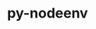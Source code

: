 ---
title: "py-nodeenv"
layout: cache
categories: [package, develop]
meta: {"versions": ["1.8.0"], "compilers": ["gcc@=11.1.0", "gcc@=11.4.0", "gcc@=9.4.0", "oneapi@=2023.2.0", "oneapi@=2023.2.1"], "oss": ["ubuntu20.04"], "platforms": ["linux"], "targets": ["aarch64", "neoverse_v1", "ppc64le", "x86_64_v3"], "stacks": ["data-vis-sdk", "e4s", "e4s-arm", "e4s-neoverse_v1", "e4s-oneapi", "e4s-power", "root"], "num_specs": 45, "num_specs_by_stack": {"e4s-arm": 6, "root": 45, "e4s-neoverse_v1": 4, "e4s-power": 8, "data-vis-sdk": 6, "e4s": 14, "e4s-oneapi": 7}}
spec_details: [{"hash": "5ccyfe6i7v4pogm4ryutclnjh5ai3m2g", "compiler": "gcc@=11.4.0", "versions": ["1.8.0"], "os": "ubuntu20.04", "platform": "linux", "target": "aarch64", "variants": ["build_system=python_pip"], "stacks": ["e4s-arm", "root"], "size": "-", "tarball": "https://binaries.spack.io/develop/build_cache/linux-ubuntu20.04-aarch64/gcc-11.4.0/py-nodeenv-1.8.0/linux-ubuntu20.04-aarch64-gcc-11.4.0-py-nodeenv-1.8.0-5ccyfe6i7v4pogm4ryutclnjh5ai3m2g.spack"}, {"hash": "lkxvtnk72mkj4gc7cqauqpu7hxlb2fjh", "compiler": "gcc@=11.4.0", "versions": ["1.8.0"], "os": "ubuntu20.04", "platform": "linux", "target": "aarch64", "variants": ["build_system=python_pip"], "stacks": ["e4s-arm", "root"], "size": "-", "tarball": "https://binaries.spack.io/develop/build_cache/linux-ubuntu20.04-aarch64/gcc-11.4.0/py-nodeenv-1.8.0/linux-ubuntu20.04-aarch64-gcc-11.4.0-py-nodeenv-1.8.0-lkxvtnk72mkj4gc7cqauqpu7hxlb2fjh.spack"}, {"hash": "rxq6c2it5kyevtbeiqxq7gmm4re5seuy", "compiler": "gcc@=11.4.0", "versions": ["1.8.0"], "os": "ubuntu20.04", "platform": "linux", "target": "aarch64", "variants": ["build_system=python_pip"], "stacks": ["e4s-arm", "root"], "size": "-", "tarball": "https://binaries.spack.io/develop/build_cache/linux-ubuntu20.04-aarch64/gcc-11.4.0/py-nodeenv-1.8.0/linux-ubuntu20.04-aarch64-gcc-11.4.0-py-nodeenv-1.8.0-rxq6c2it5kyevtbeiqxq7gmm4re5seuy.spack"}, {"hash": "actt5gbzhsbweqy7jvtfrwixa3aundcg", "compiler": "gcc@=11.4.0", "versions": ["1.8.0"], "os": "ubuntu20.04", "platform": "linux", "target": "aarch64", "variants": ["build_system=python_pip"], "stacks": ["e4s-arm", "root"], "size": "-", "tarball": "https://binaries.spack.io/develop/build_cache/linux-ubuntu20.04-aarch64/gcc-11.4.0/py-nodeenv-1.8.0/linux-ubuntu20.04-aarch64-gcc-11.4.0-py-nodeenv-1.8.0-actt5gbzhsbweqy7jvtfrwixa3aundcg.spack"}, {"hash": "miab3o3znchejws2iui2kico2weod5og", "compiler": "gcc@=11.4.0", "versions": ["1.8.0"], "os": "ubuntu20.04", "platform": "linux", "target": "aarch64", "variants": ["build_system=python_pip"], "stacks": ["e4s-arm", "root"], "size": "-", "tarball": "https://binaries.spack.io/develop/build_cache/linux-ubuntu20.04-aarch64/gcc-11.4.0/py-nodeenv-1.8.0/linux-ubuntu20.04-aarch64-gcc-11.4.0-py-nodeenv-1.8.0-miab3o3znchejws2iui2kico2weod5og.spack"}, {"hash": "dot6bhgtuosg22w64fmbgrii6zj63zcm", "compiler": "gcc@=11.4.0", "versions": ["1.8.0"], "os": "ubuntu20.04", "platform": "linux", "target": "aarch64", "variants": ["build_system=python_pip"], "stacks": ["e4s-arm", "root"], "size": "-", "tarball": "https://binaries.spack.io/develop/build_cache/linux-ubuntu20.04-aarch64/gcc-11.4.0/py-nodeenv-1.8.0/linux-ubuntu20.04-aarch64-gcc-11.4.0-py-nodeenv-1.8.0-dot6bhgtuosg22w64fmbgrii6zj63zcm.spack"}, {"hash": "eiqlumif2sx4peiqqcwxfmftkuo37joc", "compiler": "gcc@=11.4.0", "versions": ["1.8.0"], "os": "ubuntu20.04", "platform": "linux", "target": "neoverse_v1", "variants": ["build_system=python_pip"], "stacks": ["root", "e4s-neoverse_v1"], "size": "-", "tarball": "https://binaries.spack.io/develop/build_cache/linux-ubuntu20.04-neoverse_v1/gcc-11.4.0/py-nodeenv-1.8.0/linux-ubuntu20.04-neoverse_v1-gcc-11.4.0-py-nodeenv-1.8.0-eiqlumif2sx4peiqqcwxfmftkuo37joc.spack"}, {"hash": "u3dbaozqrx3n3zrp6yfwdsy4a57rr3wn", "compiler": "gcc@=11.4.0", "versions": ["1.8.0"], "os": "ubuntu20.04", "platform": "linux", "target": "neoverse_v1", "variants": ["build_system=python_pip"], "stacks": ["root", "e4s-neoverse_v1"], "size": "-", "tarball": "https://binaries.spack.io/develop/build_cache/linux-ubuntu20.04-neoverse_v1/gcc-11.4.0/py-nodeenv-1.8.0/linux-ubuntu20.04-neoverse_v1-gcc-11.4.0-py-nodeenv-1.8.0-u3dbaozqrx3n3zrp6yfwdsy4a57rr3wn.spack"}, {"hash": "hyhahpzcuybquq7bo55fxmup34fhybmj", "compiler": "gcc@=11.4.0", "versions": ["1.8.0"], "os": "ubuntu20.04", "platform": "linux", "target": "neoverse_v1", "variants": ["build_system=python_pip"], "stacks": ["root", "e4s-neoverse_v1"], "size": "-", "tarball": "https://binaries.spack.io/develop/build_cache/linux-ubuntu20.04-neoverse_v1/gcc-11.4.0/py-nodeenv-1.8.0/linux-ubuntu20.04-neoverse_v1-gcc-11.4.0-py-nodeenv-1.8.0-hyhahpzcuybquq7bo55fxmup34fhybmj.spack"}, {"hash": "43xzj4sf6by75luimvrcijadueivxlm7", "compiler": "gcc@=11.4.0", "versions": ["1.8.0"], "os": "ubuntu20.04", "platform": "linux", "target": "neoverse_v1", "variants": ["build_system=python_pip"], "stacks": ["root", "e4s-neoverse_v1"], "size": "-", "tarball": "https://binaries.spack.io/develop/build_cache/linux-ubuntu20.04-neoverse_v1/gcc-11.4.0/py-nodeenv-1.8.0/linux-ubuntu20.04-neoverse_v1-gcc-11.4.0-py-nodeenv-1.8.0-43xzj4sf6by75luimvrcijadueivxlm7.spack"}, {"hash": "joax5mbjjeg5hcu45iyniugzypug244l", "compiler": "gcc@=9.4.0", "versions": ["1.8.0"], "os": "ubuntu20.04", "platform": "linux", "target": "ppc64le", "variants": ["build_system=python_pip"], "stacks": ["root", "e4s-power"], "size": "-", "tarball": "https://binaries.spack.io/develop/build_cache/linux-ubuntu20.04-ppc64le/gcc-9.4.0/py-nodeenv-1.8.0/linux-ubuntu20.04-ppc64le-gcc-9.4.0-py-nodeenv-1.8.0-joax5mbjjeg5hcu45iyniugzypug244l.spack"}, {"hash": "v4m3r7mhrvagkcvxz3uydald4w65az7j", "compiler": "gcc@=9.4.0", "versions": ["1.8.0"], "os": "ubuntu20.04", "platform": "linux", "target": "ppc64le", "variants": ["build_system=python_pip"], "stacks": ["root", "e4s-power"], "size": "-", "tarball": "https://binaries.spack.io/develop/build_cache/linux-ubuntu20.04-ppc64le/gcc-9.4.0/py-nodeenv-1.8.0/linux-ubuntu20.04-ppc64le-gcc-9.4.0-py-nodeenv-1.8.0-v4m3r7mhrvagkcvxz3uydald4w65az7j.spack"}, {"hash": "yg2y7onpvi5mfxtvo5jsflslnf5g2kr3", "compiler": "gcc@=9.4.0", "versions": ["1.8.0"], "os": "ubuntu20.04", "platform": "linux", "target": "ppc64le", "variants": ["build_system=python_pip"], "stacks": ["root", "e4s-power"], "size": "-", "tarball": "https://binaries.spack.io/develop/build_cache/linux-ubuntu20.04-ppc64le/gcc-9.4.0/py-nodeenv-1.8.0/linux-ubuntu20.04-ppc64le-gcc-9.4.0-py-nodeenv-1.8.0-yg2y7onpvi5mfxtvo5jsflslnf5g2kr3.spack"}, {"hash": "pwes6u4y6c2qyztbasnjfzjk3resdwkr", "compiler": "gcc@=9.4.0", "versions": ["1.8.0"], "os": "ubuntu20.04", "platform": "linux", "target": "ppc64le", "variants": ["build_system=python_pip"], "stacks": ["root", "e4s-power"], "size": "-", "tarball": "https://binaries.spack.io/develop/build_cache/linux-ubuntu20.04-ppc64le/gcc-9.4.0/py-nodeenv-1.8.0/linux-ubuntu20.04-ppc64le-gcc-9.4.0-py-nodeenv-1.8.0-pwes6u4y6c2qyztbasnjfzjk3resdwkr.spack"}, {"hash": "qpqhqsw6tjfiwgjkjhsp3q6xhhgi4inm", "compiler": "gcc@=9.4.0", "versions": ["1.8.0"], "os": "ubuntu20.04", "platform": "linux", "target": "ppc64le", "variants": ["build_system=python_pip"], "stacks": ["root", "e4s-power"], "size": "-", "tarball": "https://binaries.spack.io/develop/build_cache/linux-ubuntu20.04-ppc64le/gcc-9.4.0/py-nodeenv-1.8.0/linux-ubuntu20.04-ppc64le-gcc-9.4.0-py-nodeenv-1.8.0-qpqhqsw6tjfiwgjkjhsp3q6xhhgi4inm.spack"}, {"hash": "e66jyziltw47hab7wnhlpues52iuiowj", "compiler": "gcc@=9.4.0", "versions": ["1.8.0"], "os": "ubuntu20.04", "platform": "linux", "target": "ppc64le", "variants": ["build_system=python_pip"], "stacks": ["root", "e4s-power"], "size": "-", "tarball": "https://binaries.spack.io/develop/build_cache/linux-ubuntu20.04-ppc64le/gcc-9.4.0/py-nodeenv-1.8.0/linux-ubuntu20.04-ppc64le-gcc-9.4.0-py-nodeenv-1.8.0-e66jyziltw47hab7wnhlpues52iuiowj.spack"}, {"hash": "hm76orovkwrcw3gkl3njliharxx2llbs", "compiler": "gcc@=9.4.0", "versions": ["1.8.0"], "os": "ubuntu20.04", "platform": "linux", "target": "ppc64le", "variants": ["build_system=python_pip"], "stacks": ["root", "e4s-power"], "size": "-", "tarball": "https://binaries.spack.io/develop/build_cache/linux-ubuntu20.04-ppc64le/gcc-9.4.0/py-nodeenv-1.8.0/linux-ubuntu20.04-ppc64le-gcc-9.4.0-py-nodeenv-1.8.0-hm76orovkwrcw3gkl3njliharxx2llbs.spack"}, {"hash": "62w4sgcl2szqiw5f73aa3ahbrolqeury", "compiler": "gcc@=9.4.0", "versions": ["1.8.0"], "os": "ubuntu20.04", "platform": "linux", "target": "ppc64le", "variants": ["build_system=python_pip"], "stacks": ["root", "e4s-power"], "size": "-", "tarball": "https://binaries.spack.io/develop/build_cache/linux-ubuntu20.04-ppc64le/gcc-9.4.0/py-nodeenv-1.8.0/linux-ubuntu20.04-ppc64le-gcc-9.4.0-py-nodeenv-1.8.0-62w4sgcl2szqiw5f73aa3ahbrolqeury.spack"}, {"hash": "qjnvoo6sgqxfkndvf5xwex6g5xai4b35", "compiler": "gcc@=11.1.0", "versions": ["1.8.0"], "os": "ubuntu20.04", "platform": "linux", "target": "x86_64_v3", "variants": ["build_system=python_pip"], "stacks": ["data-vis-sdk", "root"], "size": "-", "tarball": "https://binaries.spack.io/develop/build_cache/linux-ubuntu20.04-x86_64_v3/gcc-11.1.0/py-nodeenv-1.8.0/linux-ubuntu20.04-x86_64_v3-gcc-11.1.0-py-nodeenv-1.8.0-qjnvoo6sgqxfkndvf5xwex6g5xai4b35.spack"}, {"hash": "3ecag5fjeunnyuizzgk3pmhzp643b4fq", "compiler": "gcc@=11.1.0", "versions": ["1.8.0"], "os": "ubuntu20.04", "platform": "linux", "target": "x86_64_v3", "variants": ["build_system=python_pip"], "stacks": ["data-vis-sdk", "root"], "size": "-", "tarball": "https://binaries.spack.io/develop/build_cache/linux-ubuntu20.04-x86_64_v3/gcc-11.1.0/py-nodeenv-1.8.0/linux-ubuntu20.04-x86_64_v3-gcc-11.1.0-py-nodeenv-1.8.0-3ecag5fjeunnyuizzgk3pmhzp643b4fq.spack"}, {"hash": "e36drj7d5kaz3ak7tkbbnqdz2b2hjmo3", "compiler": "gcc@=11.1.0", "versions": ["1.8.0"], "os": "ubuntu20.04", "platform": "linux", "target": "x86_64_v3", "variants": ["build_system=python_pip"], "stacks": ["data-vis-sdk", "root"], "size": "-", "tarball": "https://binaries.spack.io/develop/build_cache/linux-ubuntu20.04-x86_64_v3/gcc-11.1.0/py-nodeenv-1.8.0/linux-ubuntu20.04-x86_64_v3-gcc-11.1.0-py-nodeenv-1.8.0-e36drj7d5kaz3ak7tkbbnqdz2b2hjmo3.spack"}, {"hash": "pd6ddxv4foeo6hdjfecudyuvmkbqlvy5", "compiler": "gcc@=11.1.0", "versions": ["1.8.0"], "os": "ubuntu20.04", "platform": "linux", "target": "x86_64_v3", "variants": ["build_system=python_pip"], "stacks": ["data-vis-sdk", "root"], "size": "-", "tarball": "https://binaries.spack.io/develop/build_cache/linux-ubuntu20.04-x86_64_v3/gcc-11.1.0/py-nodeenv-1.8.0/linux-ubuntu20.04-x86_64_v3-gcc-11.1.0-py-nodeenv-1.8.0-pd6ddxv4foeo6hdjfecudyuvmkbqlvy5.spack"}, {"hash": "ybr6fybzaes5b5lxbazv7km43ag3yock", "compiler": "gcc@=11.1.0", "versions": ["1.8.0"], "os": "ubuntu20.04", "platform": "linux", "target": "x86_64_v3", "variants": ["build_system=python_pip"], "stacks": ["data-vis-sdk", "root"], "size": "-", "tarball": "https://binaries.spack.io/develop/build_cache/linux-ubuntu20.04-x86_64_v3/gcc-11.1.0/py-nodeenv-1.8.0/linux-ubuntu20.04-x86_64_v3-gcc-11.1.0-py-nodeenv-1.8.0-ybr6fybzaes5b5lxbazv7km43ag3yock.spack"}, {"hash": "mscfvbuhqxz4dse5p3j5jccujn2rayku", "compiler": "gcc@=11.1.0", "versions": ["1.8.0"], "os": "ubuntu20.04", "platform": "linux", "target": "x86_64_v3", "variants": ["build_system=python_pip"], "stacks": ["data-vis-sdk", "root"], "size": "-", "tarball": "https://binaries.spack.io/develop/build_cache/linux-ubuntu20.04-x86_64_v3/gcc-11.1.0/py-nodeenv-1.8.0/linux-ubuntu20.04-x86_64_v3-gcc-11.1.0-py-nodeenv-1.8.0-mscfvbuhqxz4dse5p3j5jccujn2rayku.spack"}, {"hash": "hwuabhbz3jhnfkovioflju7qjovldsrl", "compiler": "gcc@=11.4.0", "versions": ["1.8.0"], "os": "ubuntu20.04", "platform": "linux", "target": "x86_64_v3", "variants": ["build_system=python_pip"], "stacks": ["e4s", "root"], "size": "-", "tarball": "https://binaries.spack.io/develop/build_cache/linux-ubuntu20.04-x86_64_v3/gcc-11.4.0/py-nodeenv-1.8.0/linux-ubuntu20.04-x86_64_v3-gcc-11.4.0-py-nodeenv-1.8.0-hwuabhbz3jhnfkovioflju7qjovldsrl.spack"}, {"hash": "d6c452ktanjc7ebxlnwo7vme7g6hgld4", "compiler": "gcc@=11.4.0", "versions": ["1.8.0"], "os": "ubuntu20.04", "platform": "linux", "target": "x86_64_v3", "variants": ["build_system=python_pip"], "stacks": ["e4s", "root"], "size": "-", "tarball": "https://binaries.spack.io/develop/build_cache/linux-ubuntu20.04-x86_64_v3/gcc-11.4.0/py-nodeenv-1.8.0/linux-ubuntu20.04-x86_64_v3-gcc-11.4.0-py-nodeenv-1.8.0-d6c452ktanjc7ebxlnwo7vme7g6hgld4.spack"}, {"hash": "kizuo3w6g7hq66vjwgj67v23mt3mzd2b", "compiler": "gcc@=11.4.0", "versions": ["1.8.0"], "os": "ubuntu20.04", "platform": "linux", "target": "x86_64_v3", "variants": ["build_system=python_pip"], "stacks": ["e4s", "root"], "size": "-", "tarball": "https://binaries.spack.io/develop/build_cache/linux-ubuntu20.04-x86_64_v3/gcc-11.4.0/py-nodeenv-1.8.0/linux-ubuntu20.04-x86_64_v3-gcc-11.4.0-py-nodeenv-1.8.0-kizuo3w6g7hq66vjwgj67v23mt3mzd2b.spack"}, {"hash": "4itce5se6gbrkw5hsm3cmwm3245tlv3t", "compiler": "gcc@=11.4.0", "versions": ["1.8.0"], "os": "ubuntu20.04", "platform": "linux", "target": "x86_64_v3", "variants": ["build_system=python_pip"], "stacks": ["e4s", "root"], "size": "-", "tarball": "https://binaries.spack.io/develop/build_cache/linux-ubuntu20.04-x86_64_v3/gcc-11.4.0/py-nodeenv-1.8.0/linux-ubuntu20.04-x86_64_v3-gcc-11.4.0-py-nodeenv-1.8.0-4itce5se6gbrkw5hsm3cmwm3245tlv3t.spack"}, {"hash": "cwa5j72sro5u2kuxifnoexna7luxppwn", "compiler": "gcc@=11.4.0", "versions": ["1.8.0"], "os": "ubuntu20.04", "platform": "linux", "target": "x86_64_v3", "variants": ["build_system=python_pip"], "stacks": ["e4s", "root"], "size": "-", "tarball": "https://binaries.spack.io/develop/build_cache/linux-ubuntu20.04-x86_64_v3/gcc-11.4.0/py-nodeenv-1.8.0/linux-ubuntu20.04-x86_64_v3-gcc-11.4.0-py-nodeenv-1.8.0-cwa5j72sro5u2kuxifnoexna7luxppwn.spack"}, {"hash": "3zp6v2q3pxbiw6lb65pzvjz3toloxdyj", "compiler": "gcc@=11.4.0", "versions": ["1.8.0"], "os": "ubuntu20.04", "platform": "linux", "target": "x86_64_v3", "variants": ["build_system=python_pip"], "stacks": ["e4s", "root"], "size": "-", "tarball": "https://binaries.spack.io/develop/build_cache/linux-ubuntu20.04-x86_64_v3/gcc-11.4.0/py-nodeenv-1.8.0/linux-ubuntu20.04-x86_64_v3-gcc-11.4.0-py-nodeenv-1.8.0-3zp6v2q3pxbiw6lb65pzvjz3toloxdyj.spack"}, {"hash": "xfqohior7xsi6jymf5wo2e4yv6areqab", "compiler": "gcc@=11.4.0", "versions": ["1.8.0"], "os": "ubuntu20.04", "platform": "linux", "target": "x86_64_v3", "variants": ["build_system=python_pip"], "stacks": ["e4s", "root"], "size": "-", "tarball": "https://binaries.spack.io/develop/build_cache/linux-ubuntu20.04-x86_64_v3/gcc-11.4.0/py-nodeenv-1.8.0/linux-ubuntu20.04-x86_64_v3-gcc-11.4.0-py-nodeenv-1.8.0-xfqohior7xsi6jymf5wo2e4yv6areqab.spack"}, {"hash": "ga3n5imarw66g53qjw22uqgoogq6254g", "compiler": "gcc@=11.4.0", "versions": ["1.8.0"], "os": "ubuntu20.04", "platform": "linux", "target": "x86_64_v3", "variants": ["build_system=python_pip"], "stacks": ["e4s", "root"], "size": "-", "tarball": "https://binaries.spack.io/develop/build_cache/linux-ubuntu20.04-x86_64_v3/gcc-11.4.0/py-nodeenv-1.8.0/linux-ubuntu20.04-x86_64_v3-gcc-11.4.0-py-nodeenv-1.8.0-ga3n5imarw66g53qjw22uqgoogq6254g.spack"}, {"hash": "2vjwhcmax5vqpuhvdv6w6ciab4h6xrgr", "compiler": "gcc@=11.4.0", "versions": ["1.8.0"], "os": "ubuntu20.04", "platform": "linux", "target": "x86_64_v3", "variants": ["build_system=python_pip"], "stacks": ["e4s", "root"], "size": "-", "tarball": "https://binaries.spack.io/develop/build_cache/linux-ubuntu20.04-x86_64_v3/gcc-11.4.0/py-nodeenv-1.8.0/linux-ubuntu20.04-x86_64_v3-gcc-11.4.0-py-nodeenv-1.8.0-2vjwhcmax5vqpuhvdv6w6ciab4h6xrgr.spack"}, {"hash": "movvticulgfe26hoxvzjilrak3vqptu3", "compiler": "gcc@=11.4.0", "versions": ["1.8.0"], "os": "ubuntu20.04", "platform": "linux", "target": "x86_64_v3", "variants": ["build_system=python_pip"], "stacks": ["e4s", "root"], "size": "-", "tarball": "https://binaries.spack.io/develop/build_cache/linux-ubuntu20.04-x86_64_v3/gcc-11.4.0/py-nodeenv-1.8.0/linux-ubuntu20.04-x86_64_v3-gcc-11.4.0-py-nodeenv-1.8.0-movvticulgfe26hoxvzjilrak3vqptu3.spack"}, {"hash": "f3zuwz7pjk3k2zx3agbvz6v2wxg7tdim", "compiler": "gcc@=11.4.0", "versions": ["1.8.0"], "os": "ubuntu20.04", "platform": "linux", "target": "x86_64_v3", "variants": ["build_system=python_pip"], "stacks": ["e4s", "root"], "size": "-", "tarball": "https://binaries.spack.io/develop/build_cache/linux-ubuntu20.04-x86_64_v3/gcc-11.4.0/py-nodeenv-1.8.0/linux-ubuntu20.04-x86_64_v3-gcc-11.4.0-py-nodeenv-1.8.0-f3zuwz7pjk3k2zx3agbvz6v2wxg7tdim.spack"}, {"hash": "25dak3kif2kbwyrsqs4zx7u4cadplnwt", "compiler": "gcc@=11.4.0", "versions": ["1.8.0"], "os": "ubuntu20.04", "platform": "linux", "target": "x86_64_v3", "variants": ["build_system=python_pip"], "stacks": ["e4s", "root"], "size": "-", "tarball": "https://binaries.spack.io/develop/build_cache/linux-ubuntu20.04-x86_64_v3/gcc-11.4.0/py-nodeenv-1.8.0/linux-ubuntu20.04-x86_64_v3-gcc-11.4.0-py-nodeenv-1.8.0-25dak3kif2kbwyrsqs4zx7u4cadplnwt.spack"}, {"hash": "6s3slbyqas3knvis35nze2ucmqqpzfl7", "compiler": "gcc@=11.4.0", "versions": ["1.8.0"], "os": "ubuntu20.04", "platform": "linux", "target": "x86_64_v3", "variants": ["build_system=python_pip"], "stacks": ["e4s", "root"], "size": "-", "tarball": "https://binaries.spack.io/develop/build_cache/linux-ubuntu20.04-x86_64_v3/gcc-11.4.0/py-nodeenv-1.8.0/linux-ubuntu20.04-x86_64_v3-gcc-11.4.0-py-nodeenv-1.8.0-6s3slbyqas3knvis35nze2ucmqqpzfl7.spack"}, {"hash": "xunpd424db2hpu62sjkmuiyhsz4iwp2f", "compiler": "gcc@=11.4.0", "versions": ["1.8.0"], "os": "ubuntu20.04", "platform": "linux", "target": "x86_64_v3", "variants": ["build_system=python_pip"], "stacks": ["e4s", "root"], "size": "-", "tarball": "https://binaries.spack.io/develop/build_cache/linux-ubuntu20.04-x86_64_v3/gcc-11.4.0/py-nodeenv-1.8.0/linux-ubuntu20.04-x86_64_v3-gcc-11.4.0-py-nodeenv-1.8.0-xunpd424db2hpu62sjkmuiyhsz4iwp2f.spack"}, {"hash": "x3dsweir2facamhtrxpqvwkglbyfvdco", "compiler": "oneapi@=2023.2.0", "versions": ["1.8.0"], "os": "ubuntu20.04", "platform": "linux", "target": "x86_64_v3", "variants": ["build_system=python_pip"], "stacks": ["root", "e4s-oneapi"], "size": "-", "tarball": "https://binaries.spack.io/develop/build_cache/linux-ubuntu20.04-x86_64_v3/oneapi-2023.2.0/py-nodeenv-1.8.0/linux-ubuntu20.04-x86_64_v3-oneapi-2023.2.0-py-nodeenv-1.8.0-x3dsweir2facamhtrxpqvwkglbyfvdco.spack"}, {"hash": "m5ks7dcswwc3gnghe3zxgazdlpmrdebe", "compiler": "oneapi@=2023.2.1", "versions": ["1.8.0"], "os": "ubuntu20.04", "platform": "linux", "target": "x86_64_v3", "variants": ["build_system=python_pip"], "stacks": ["root", "e4s-oneapi"], "size": "-", "tarball": "https://binaries.spack.io/develop/build_cache/linux-ubuntu20.04-x86_64_v3/oneapi-2023.2.1/py-nodeenv-1.8.0/linux-ubuntu20.04-x86_64_v3-oneapi-2023.2.1-py-nodeenv-1.8.0-m5ks7dcswwc3gnghe3zxgazdlpmrdebe.spack"}, {"hash": "td2vcwojsov2oyc5c5nl2ez2dpwkbqtg", "compiler": "oneapi@=2023.2.1", "versions": ["1.8.0"], "os": "ubuntu20.04", "platform": "linux", "target": "x86_64_v3", "variants": ["build_system=python_pip"], "stacks": ["root", "e4s-oneapi"], "size": "-", "tarball": "https://binaries.spack.io/develop/build_cache/linux-ubuntu20.04-x86_64_v3/oneapi-2023.2.1/py-nodeenv-1.8.0/linux-ubuntu20.04-x86_64_v3-oneapi-2023.2.1-py-nodeenv-1.8.0-td2vcwojsov2oyc5c5nl2ez2dpwkbqtg.spack"}, {"hash": "pxlcj6rtq7cs7pmedl3ps4fzvi5bz5xe", "compiler": "oneapi@=2023.2.1", "versions": ["1.8.0"], "os": "ubuntu20.04", "platform": "linux", "target": "x86_64_v3", "variants": ["build_system=python_pip"], "stacks": ["root", "e4s-oneapi"], "size": "-", "tarball": "https://binaries.spack.io/develop/build_cache/linux-ubuntu20.04-x86_64_v3/oneapi-2023.2.1/py-nodeenv-1.8.0/linux-ubuntu20.04-x86_64_v3-oneapi-2023.2.1-py-nodeenv-1.8.0-pxlcj6rtq7cs7pmedl3ps4fzvi5bz5xe.spack"}, {"hash": "ctcqch4cgfg4g6kfgruwpl74crgsypc4", "compiler": "oneapi@=2023.2.1", "versions": ["1.8.0"], "os": "ubuntu20.04", "platform": "linux", "target": "x86_64_v3", "variants": ["build_system=python_pip"], "stacks": ["root", "e4s-oneapi"], "size": "-", "tarball": "https://binaries.spack.io/develop/build_cache/linux-ubuntu20.04-x86_64_v3/oneapi-2023.2.1/py-nodeenv-1.8.0/linux-ubuntu20.04-x86_64_v3-oneapi-2023.2.1-py-nodeenv-1.8.0-ctcqch4cgfg4g6kfgruwpl74crgsypc4.spack"}, {"hash": "cvebvj5kwjqpij2wh7rfbuebrg337ut2", "compiler": "oneapi@=2023.2.1", "versions": ["1.8.0"], "os": "ubuntu20.04", "platform": "linux", "target": "x86_64_v3", "variants": ["build_system=python_pip"], "stacks": ["root", "e4s-oneapi"], "size": "-", "tarball": "https://binaries.spack.io/develop/build_cache/linux-ubuntu20.04-x86_64_v3/oneapi-2023.2.1/py-nodeenv-1.8.0/linux-ubuntu20.04-x86_64_v3-oneapi-2023.2.1-py-nodeenv-1.8.0-cvebvj5kwjqpij2wh7rfbuebrg337ut2.spack"}, {"hash": "irewf464ufwkyqnglolof4y35j2kergs", "compiler": "oneapi@=2023.2.1", "versions": ["1.8.0"], "os": "ubuntu20.04", "platform": "linux", "target": "x86_64_v3", "variants": ["build_system=python_pip"], "stacks": ["root", "e4s-oneapi"], "size": "-", "tarball": "https://binaries.spack.io/develop/build_cache/linux-ubuntu20.04-x86_64_v3/oneapi-2023.2.1/py-nodeenv-1.8.0/linux-ubuntu20.04-x86_64_v3-oneapi-2023.2.1-py-nodeenv-1.8.0-irewf464ufwkyqnglolof4y35j2kergs.spack"}]
---